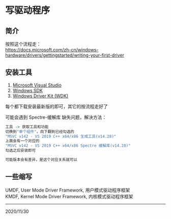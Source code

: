 # 写驱动程序

## 简介
按照这个流程走：  
https://docs.microsoft.com/zh-cn/windows-hardware/drivers/gettingstarted/writing-your-first-driver  


## 安装工具
1. [Microsoft Visual Studio](https://go.microsoft.com/fwlink/p/?LinkId=698539)
2. [Windows SDK](https://developer.microsoft.com/windows/downloads/windows-10-sdk)
3. [Windows Driver Kit (WDK)](https://go.microsoft.com/fwlink/p/?LinkId=733614)

每个都下载安装最新版的即可，其它的按流程走好了  

可能会遇到 Spectre-缓解库 缺失问题，解决方法：  
```r
工具 -> 获取工具和功能
切换到"单个组件"，向下翻到已经勾选的  
"MSVC v142 - VS 2019 C++ x64/x86 生成工具(v14.28)"  
上面会有一个对应的  
"MSVC v142 - VS 2019 C++ x64/x86 Spectre 缓解库(v14.28)"  
勾选之后安装即可  

可能版本会有差异，是这个对应关系就可以  
```


## 一些缩写
UMDF, User Mode Driver Framework, 用户模式驱动程序框架  
KMDF, Kernel Mode Driver Framework, 内核模式驱动程序框架  


---
2020/11/30  

